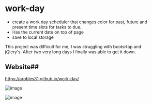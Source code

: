 # work-day

- create a work day scheduler that changes color for past, future and present time slots for tasks to due.
- Has the current date on top of page
- save to local storage

This project was difficult for me, I was struggling with bootsrtap and jQiery's. After two very long days I finally was able to get it down. 

  ## Website##
  https://arobles31.github.io/work-day/
  
![image](https://user-images.githubusercontent.com/76639155/111938429-27ed1900-8a87-11eb-8fc1-703650c8608d.png)

![image](https://user-images.githubusercontent.com/76639155/111938462-3fc49d00-8a87-11eb-9a9a-5e80031cf3ab.png)

